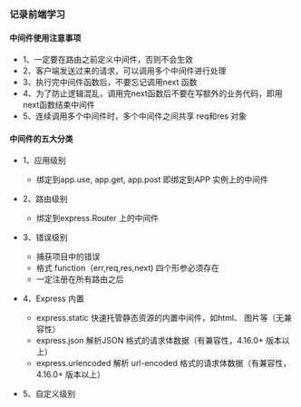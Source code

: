 ### 记录前端学习

#### 中间件使用注意事项

- 1、一定要在路由之前定义中间件，否则不会生效
- 2、客户端发送过来的请求，可以调用多个中间件进行处理
- 3、执行完中间件函数后，不要忘记调用next 函数
- 4、为了防止逻辑混乱，调用完next函数后不要在写额外的业务代码，即用next函数结束中间件
- 5、连续调用多个中间件时，多个中间件之间共享 req和res 对象

#### 中间件的五大分类

- 1、应用级别
    - 绑定到app.use, app.get, app.post 即绑定到APP 实例上的中间件


- 2、路由级别
    - 绑定到express.Router 上的中间件


- 3、错误级别
    - 捕获项目中的错误
    - 格式 function（err,req,res,next) 四个形参必须存在
    - 一定注册在所有路由之后


- 4、Express 内置
    - express.static 快速托管静态资源的内置中间件，如html、 图片等（无兼容性）
    - express.json 解析JSON 格式的请求体数据（有兼容性，4.16.0+ 版本以上）
    - express.urlencoded 解析 url-encoded 格式的请求体数据（有兼容性，4.16.0+ 版本以上）


- 5、自定义级别


